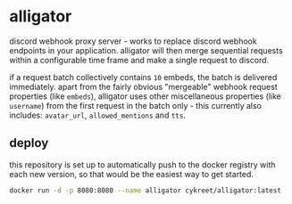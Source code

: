 # alligator

discord webhook proxy server - works to replace discord webhook endpoints in your application. alligator will then merge sequential requests within a configurable time frame and make a single request to discord.

if a request batch collectively contains `10` embeds, the batch is delivered immediately. apart from the fairly obvious "mergeable" webhook request properties (like `embeds`), alligator uses other miscellaneous properties (like `username`) from the first request in the batch only - this currently also includes: `avatar_url`, `allowed_mentions` and `tts`.

## deploy

this repository is set up to automatically push to the docker registry with each new version, so that would be the easiest way to get started.

```bash
docker run -d -p 8080:8080 --name alligator cykreet/alligator:latest
```

